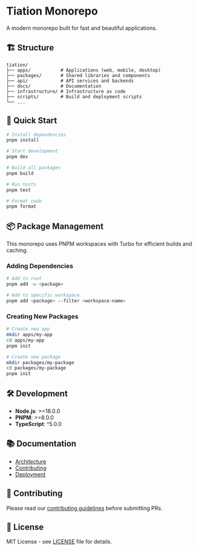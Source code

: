 # Tiation Monorepo

A modern monorepo built for fast and beautiful applications.

## 🏗️ Structure

```
tiation/
├── apps/           # Applications (web, mobile, desktop)
├── packages/       # Shared libraries and components
├── api/            # API services and backends
├── docs/           # Documentation
├── infrastructure/ # Infrastructure as code
├── scripts/        # Build and deployment scripts
└── ...
```

## 🚀 Quick Start

```bash
# Install dependencies
pnpm install

# Start development
pnpm dev

# Build all packages
pnpm build

# Run tests
pnpm test

# Format code
pnpm format
```

## 📦 Package Management

This monorepo uses PNPM workspaces with Turbo for efficient builds and caching.

### Adding Dependencies

```bash
# Add to root
pnpm add -w <package>

# Add to specific workspace
pnpm add <package> --filter <workspace-name>
```

### Creating New Packages

```bash
# Create new app
mkdir apps/my-app
cd apps/my-app
pnpm init

# Create new package
mkdir packages/my-package
cd packages/my-package
pnpm init
```

## 🛠️ Development

- **Node.js**: >=18.0.0
- **PNPM**: >=8.0.0
- **TypeScript**: ^5.0.0

## 📚 Documentation

- [Architecture](docs/architecture.md)
- [Contributing](docs/contributing.md)
- [Deployment](docs/deployment.md)

## 🤝 Contributing

Please read our [contributing guidelines](docs/contributing.md) before submitting PRs.

## 📄 License

MIT License - see [LICENSE](LICENSE) file for details.
